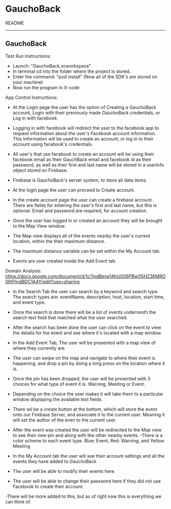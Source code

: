 # GauchoBack

README

----------
GauchoBack 
----------

Test Run Instructions:
 - Launch: "GauchoBack.xcworkspace"
 - In terminal cd into the folder where the project is stored.
 - Enter the command: "pod install" (Now all of the SDK's are stored on your machine)
 - Now run the program in X-code

App Control Instructions:
 - At the Login page the user has the option of Creating a GauchoBack account, Login with their previously made GauchoBack credentials, or Log in with facebook.
 - Logging in with facebook will redirect the user to the facebook app to request information about the user's Facebook account information.  This Information will be used to create an account, or log in to their account using facebook's credentials.
 - All user's that use facebook to create an account will be using their facebook email as their GauchBack email and facebook id as their password, as well as their first and last name will be stored in a userInfo object stored on Firebase.
 - Firebase is GauchoBack's server system, to store all data items.
 - At the login page the user can proceed to Create account.
 - In the create account page the user can create a firebase account.  There are fields for entering the user's first and last name, but this is optional.  Email and password are required, for account creation.
 - Once the user has logged in or created an account they will be brought to the Map View window.

 - The Map view displays all of the events nearby the user's current location, within the their maximum distance.  
 - The maximum distance variable can be set within the My Account tab.  
 - Events are user created inside the Add Event tab.
  
 Domain Analysis: https://docs.google.com/document/d/1c7jndBene1AhU0S6PBw1l5HZ36MROI9XPindBDC1AAY/edit?usp=sharing


 - In the Search Tab the user can search by a keyword and search type. The search types are: eventName, description, host, location, start time, and event type.
 - Once the search is done there will be a list of events undernesth the search text field that matched what the user searched.
 - After the search has been done the user can click on the event to view the details for the event and see where it's located with a map window.

 - In the Add Event Tab, The user will be presented with a map view of where they currently are.  
 - The user can swipe on the map and navigate to where their event is happening, and drop a pin by doing a long press on the location where it is.  
 - Once the pin has been dropped, the user will be presented with 3 choices for what type of event it is. Warning, Meeting or Event.  
 - Depending on the choice the user makes it will take them to a particular window displaying the available text fields.  
 - There wil be a create button at the bottom, which will store the event onto our Firebase Server, and associate it to the current user.  Meaning it will set the author of the even to the current user.
 - After the event was created the user will be redirected to the Map view to see their new pin and along with the other nearby events.
 -There is a color scheme to each event type.  Blue: Event, Red: Warning, and Yellow: Meeting

 - In the My Account tab the user will see their account settings and all the events they have added to GauchoBack
 - The user will be able to modify their events here.
 - The user will be able to change their password here if they did not use Facebook to create their account.  

 -There will be more added to this, but as of right now this is everything we can think of.
